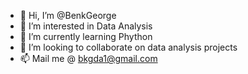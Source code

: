 - 👋 Hi, I’m @BenkGeorge
- 👀 I’m interested in Data Analysis
- 🌱 I’m currently learning Phython
- 💞️ I’m looking to collaborate on data analysis projects
- 📫 Mail me @ bkgda1@gmail.com

<!---
BenkGeorge/BenkGeorge is a ✨ special ✨ repository because its `README.md` (this file) appears on your GitHub profile.
You can click the Preview link to take a look at your changes.
--->
